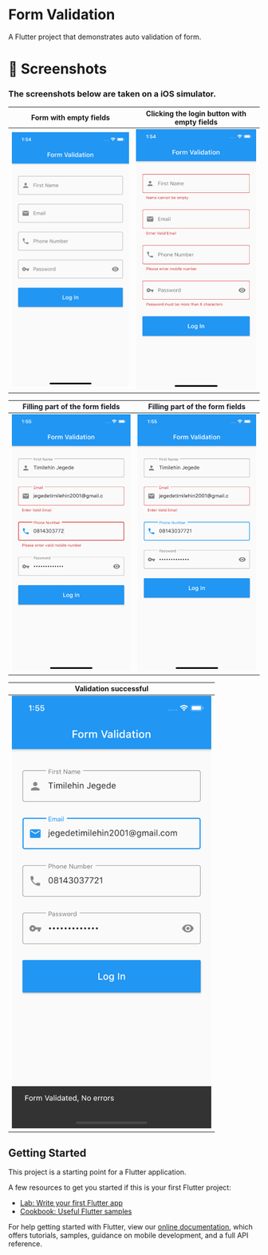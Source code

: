 # Form Validation

A Flutter project that demonstrates auto validation of form.

# 📸 Screenshots

### The screenshots below are taken on a iOS simulator.

| Form with empty fields                                           | Clicking the login button with empty fields                                         |
| ------------------------------------------- | ----------------------------------------- |
| <img src="screenshots/1.png" width="400"> | <img src="screenshots/2.png" width="400"> |


|  Filling part of the form fields                                           | Filling part of the form fields                                         |
| ------------------------------------------- | ----------------------------------------- |
| <img src="screenshots/3.png" width="400"> | <img src="screenshots/4.png" width="400"> |


| Validation successful                                 |
| ------------------------------------------- | 
| <img src="screenshots/5.png" width="400"> | 

## Getting Started

This project is a starting point for a Flutter application.

A few resources to get you started if this is your first Flutter project:

- [Lab: Write your first Flutter app](https://flutter.dev/docs/get-started/codelab)
- [Cookbook: Useful Flutter samples](https://flutter.dev/docs/cookbook)

For help getting started with Flutter, view our
[online documentation](https://flutter.dev/docs), which offers tutorials,
samples, guidance on mobile development, and a full API reference.
